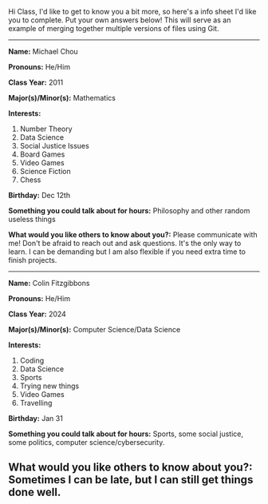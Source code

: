 Hi Class, I'd like to get to know you a bit more, so here's a info sheet I'd like you to complete. Put your own answers below! This will serve as an example of merging together multiple versions of files using Git.

---

**Name:** Michael Chou

**Pronouns:** He/Him

**Class Year:** 2011

**Major(s)/Minor(s):** Mathematics

**Interests:** 

  1. Number Theory
  2. Data Science
  3. Social Justice Issues
  4. Board Games
  5. Video Games
  6. Science Fiction
  7. Chess
  

**Birthday:** Dec 12th

**Something you could talk about for hours:** Philosophy and other random useless things

**What would you like others to know about you?:** Please communicate with me! Don't be afraid to reach out and ask questions. It's the only way to learn. I can be demanding but I am also flexible if you need extra time to finish projects.

---



**Name:** Colin Fitzgibbons

**Pronouns:** He/Him

**Class Year:** 2024

**Major(s)/Minor(s):** Computer Science/Data Science

**Interests:** 

  1. Coding
  2. Data Science
  3. Sports 
  4. Trying new things
  5. Video Games
  6. Travelling
  

**Birthday:** Jan 31

**Something you could talk about for hours:** Sports, some social justice, some politics, computer science/cybersecurity.

**What would you like others to know about you?:** Sometimes I can be late, but I can still get things done well. 
---
